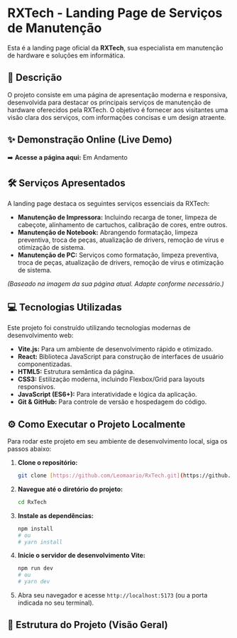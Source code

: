 # RXTech - Landing Page de Serviços de Manutenção

<p align="center">
  </p>

Esta é a landing page oficial da **RXTech**, sua especialista em manutenção de hardware e soluções em informática.

## 🚀 Descrição

O projeto consiste em uma página de apresentação moderna e responsiva, desenvolvida para destacar os principais serviços de manutenção de hardware oferecidos pela RXTech. O objetivo é fornecer aos visitantes uma visão clara dos serviços, com informações concisas e um design atraente.

## ✨ Demonstração Online (Live Demo)

➡️ **Acesse a página aqui:** Em Andamento
## 🛠️ Serviços Apresentados

A landing page destaca os seguintes serviços essenciais da RXTech:

* **Manutenção de Impressora:** Incluindo recarga de toner, limpeza de cabeçote, alinhamento de cartuchos, calibração de cores, entre outros.
* **Manutenção de Notebook:** Abrangendo formatação, limpeza preventiva, troca de peças, atualização de drivers, remoção de vírus e otimização de sistema.
* **Manutenção de PC:** Serviços como formatação, limpeza preventiva, troca de peças, atualização de drivers, remoção de vírus e otimização de sistema.

*(Baseado na imagem da sua página atual. Adapte conforme necessário.)*

## 💻 Tecnologias Utilizadas

Este projeto foi construído utilizando tecnologias modernas de desenvolvimento web:

* **Vite.js:** Para um ambiente de desenvolvimento rápido e otimizado.
* **React:** Biblioteca JavaScript para construção de interfaces de usuário componentizadas.
* **HTML5:** Estrutura semântica da página.
* **CSS3:** Estilização moderna, incluindo Flexbox/Grid para layouts responsivos.
* **JavaScript (ES6+):** Para interatividade e lógica da aplicação.
* **Git & GitHub:** Para controle de versão e hospedagem do código.

## ⚙️ Como Executar o Projeto Localmente

Para rodar este projeto em seu ambiente de desenvolvimento local, siga os passos abaixo:

1.  **Clone o repositório:**
    ```bash
    git clone [https://github.com/Leomaario/RxTech.git](https://github.com/Leomaario/RxTech.git)
    ```
2.  **Navegue até o diretório do projeto:**
    ```bash
    cd RxTech
    ```
3.  **Instale as dependências:**
    ```bash
    npm install
    # ou
    # yarn install
    ```
4.  **Inicie o servidor de desenvolvimento Vite:**
    ```bash
    npm run dev
    # ou
    # yarn dev
    ```
5.  Abra seu navegador e acesse `http://localhost:5173` (ou a porta indicada no seu terminal).

## 📂 Estrutura do Projeto (Visão Geral)
